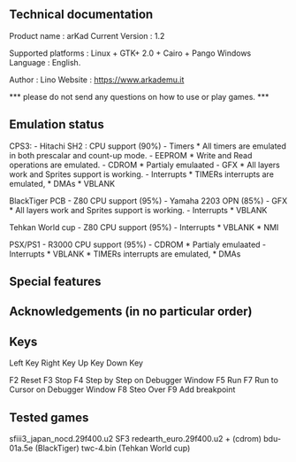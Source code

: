 Technical documentation
-----------------------
Product name        : arKad
Current Version     : 1.2

Supported platforms : Linux + GTK+ 2.0 + Cairo + Pango
					  Windows
Language	    	: English.

Author              : Lino
Website             : https://www.arkademu.it


*** please do not send any questions on how to use or play games. ***


Emulation status
----------------
CPS3:
	- Hitachi SH2  : CPU support (90%)
	- Timers
		* All timers are emulated in both prescalar and count-up mode.
	- EEPROM
		* Write and Read operations are emulated.
	- CDROM
		* Partialy emulaated
	- GFX
		* All layers work and Sprites support is working.
	- Interrupts
		* TIMERs interrupts are emulated,
		* DMAs
		* VBLANK


BlackTiger PCB
	- Z80 CPU support (95%)
	- Yamaha 2203 OPN (85%)
	- GFX
		* All layers work and Sprites support is working.
	- Interrupts
		* VBLANK


Tehkan World cup
	- Z80 CPU support (95%)
	- Interrupts
		* VBLANK
		* NMI


PSX/PS1
	- R3000 CPU support (95%)
	- CDROM
		* Partialy emulaated
	- Interrupts
		* VBLANK
		* TIMERs interrupts are emulated,
		* DMAs



Special features
----------------

Acknowledgements (in no particular order)
-----------------------------------------

Keys
-----------------------------------------
Left Key
Right Key
Up Key
Down Key

F2 	Reset
F3	Stop
F4	Step by Step on Debugger Window
F5 	Run
F7	Run to Cursor on Debugger Window
F8 	Steo Over
F9	Add breakpoint


Tested games
-----------------------------------------
sfiii3_japan_nocd.29f400.u2			SF3
redearth_euro.29f400.u2 + (cdrom)
bdu-01a.5e							(BlackTiger)
twc-4.bin							(Tehkan World cup)

